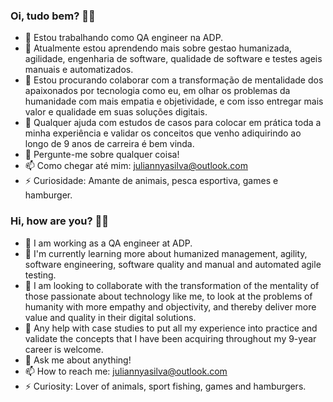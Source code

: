### Oi, tudo bem? 👋😄

- 🔭 Estou trabalhando como QA engineer na ADP.
- 🌱 Atualmente estou aprendendo mais sobre gestao humanizada, agilidade, engenharia de software, qualidade de software e testes ageis manuais e automatizados.
- 👯 Estou procurando colaborar com a transformação de mentalidade dos apaixonados por tecnologia como eu, em olhar os problemas da humanidade com mais empatia e objetividade, e com isso entregar mais valor e qualidade em suas soluções digitais.
- 🤔 Qualquer ajuda com estudos de casos para colocar em prática toda a minha experiência e validar os conceitos que venho adiquirindo ao longo de 9 anos de carreira é bem vinda.
- 💬 Pergunte-me sobre qualquer coisa! 
- 📫 Como chegar até mim: juliannyasilva@outlook.com
- ⚡ Curiosidade: Amante de animais, pesca esportiva, games e hamburger. 

### Hi, how are you? 👋😄

- 🔭 I am working as a QA engineer at ADP.
- 🌱 I'm currently learning more about humanized management, agility, software engineering, software quality and manual and automated agile testing.
- 👯 I am looking to collaborate with the transformation of the mentality of those passionate about technology like me, to look at the problems of humanity with more empathy and objectivity, and thereby deliver more value and quality in their digital solutions.
- 🤔 Any help with case studies to put all my experience into practice and validate the concepts that I have been acquiring throughout my 9-year career is welcome.
- 💬 Ask me about anything!
- 📫 How to reach me: juliannyasilva@outlook.com
- ⚡ Curiosity: Lover of animals, sport fishing, games and hamburgers.
